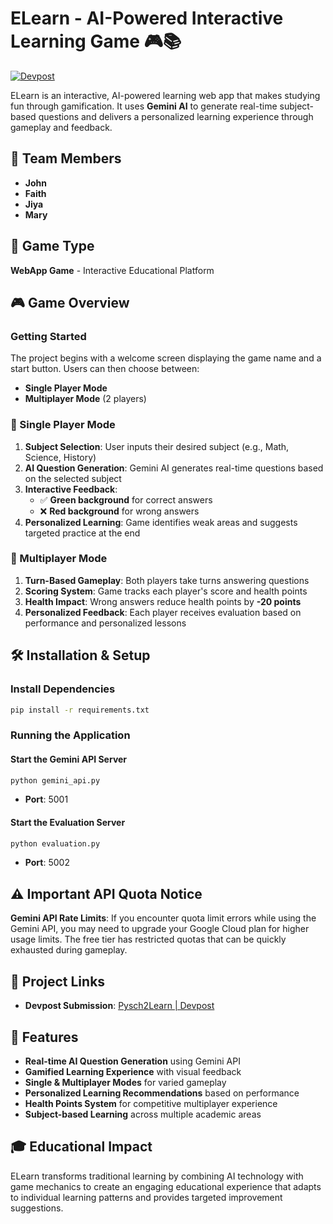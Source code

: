 # ELearn - AI-Powered Interactive Learning Game 🎮📚

[![Devpost](https://img.shields.io/badge/Devpost-Pysch2Learn-blue?style=for-the-badge&logo=devpost)](https://devpost.com/software/pysch2learn)

ELearn is an interactive, AI-powered learning web app that makes studying fun through gamification. It uses **Gemini AI** to generate real-time subject-based questions and delivers a personalized learning experience through gameplay and feedback.

## 👥 Team Members

- **John**
- **Faith**
- **Jiya** 
- **Mary**

## 🎯 Game Type

**WebApp Game** - Interactive Educational Platform

## 🎮 Game Overview

### Getting Started
The project begins with a welcome screen displaying the game name and a start button. Users can then choose between:
- **Single Player Mode**
- **Multiplayer Mode** (2 players)

### 👤 Single Player Mode

1. **Subject Selection**: User inputs their desired subject (e.g., Math, Science, History)
2. **AI Question Generation**: Gemini AI generates real-time questions based on the selected subject
3. **Interactive Feedback**: 
   - ✅ **Green background** for correct answers
   - ❌ **Red background** for wrong answers
4. **Personalized Learning**: Game identifies weak areas and suggests targeted practice at the end

### 👥 Multiplayer Mode

1. **Turn-Based Gameplay**: Both players take turns answering questions
2. **Scoring System**: Game tracks each player's score and health points
3. **Health Impact**: Wrong answers reduce health points by **-20 points**
4. **Personalized Feedback**: Each player receives evaluation based on performance and personalized lessons

## 🛠️ Installation & Setup

### Install Dependencies
```bash
pip install -r requirements.txt
```

### Running the Application

#### Start the Gemini API Server
```bash
python gemini_api.py
```
- **Port**: 5001

#### Start the Evaluation Server
```bash
python evaluation.py
```
- **Port**: 5002

## ⚠️ Important API Quota Notice

**Gemini API Rate Limits**: If you encounter quota limit errors while using the Gemini API, you may need to upgrade your Google Cloud plan for higher usage limits. The free tier has restricted quotas that can be quickly exhausted during gameplay.

## 🔗 Project Links

- **Devpost Submission**: [Pysch2Learn | Devpost](https://devpost.com/software/pysch2learn)

## 🚀 Features

- **Real-time AI Question Generation** using Gemini API
- **Gamified Learning Experience** with visual feedback
- **Single & Multiplayer Modes** for varied gameplay
- **Personalized Learning Recommendations** based on performance
- **Health Points System** for competitive multiplayer experience
- **Subject-based Learning** across multiple academic areas

## 🎓 Educational Impact

ELearn transforms traditional learning by combining AI technology with game mechanics to create an engaging educational experience that adapts to individual learning patterns and provides targeted improvement suggestions.
